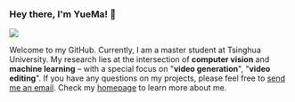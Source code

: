 ### Hey there, I'm YueMa! 👋

[![](https://img.shields.io/badge/Homepage-blue??&style=flat-square&logo=google-chrome&logoColor=white)](https://mayuelala.github.io/)


Welcome to my GitHub. Currently, I am  a master student at Tsinghua University. My research lies at the intersection of **computer vision** and **machine learning** – with a special focus on "**video generation**", "**video editing**". If you have any questions on my projects, please feel free to [send me an email](mailto:mayuefighting@gmail.com). Check my [homepage]( https://mayuelala.github.io/) to learn more about me.
